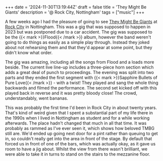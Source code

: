+++
date = '2024-11-30T13:19:44Z'
draft = false
title = 'They Might Be Giants'
description = '@ Rock City, Nottingham'
tags = ["music"]
+++

A few weeks ago I had the pleasure of going to see [They Might Be Giants](https://www.theymightbegiants.com/) at [Rock City](https://www.rock-city.co.uk/) in Nottingham. This was a gig that was supposed to happen in 2023 but was postponed due to a car accident. The gig was supposed to be the {{< mark >}}Flood{{< /mark >}} album, however the band weren't going to do things as easily as a simple play through. Instead they joked about not rehearsing them and that they'd appear at some point, but they didn't know what order.

The gig was amazing, including all the songs from Flood and a loads more beside. The current live line-up includes a three-piece horn section which adds a great deal of punch to proceedings. The evening was split into two parts and they ended the first segment with {{< mark >}}Sapphire Bullets of Pure Love{{< /mark >}} - with a twist! They played and sang the whole thing backwards and filmed the performance. The second set kicked off with this played back in reverse and it was pretty bloody close! The crowd, understandably, went bananas.

This was probably the first time I'd been in Rock City in about twenty years. That's kind of weird given that I spent a substantial part of my life there in the 1990s when I lived in Nottingham as student and for a while working afterwards. The place hadn't changed that much in all that time. It was probably as rammed as I've ever seen it, which shows how beloved TMBG still are. We'd ended up going next door for a pint rather than queuing to get in, so couldn't really get into the area in front of the stage. By default that forced us in front of one of the bars, which was actually okay, as it gave us room to have a jig about. Whilst the view from there wasn't brilliant, we were able to take it in turns to stand on the stairs to the mezzanine floor.